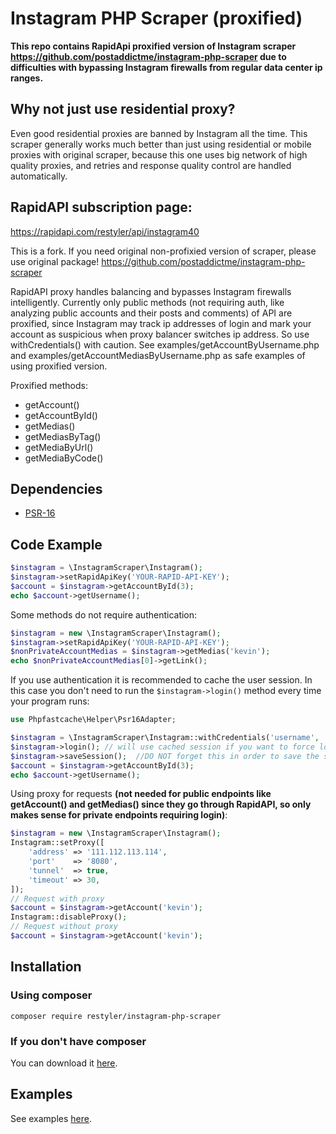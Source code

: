 # Instagram PHP Scraper (proxified)

**This repo contains RapidApi proxified version of Instagram scraper https://github.com/postaddictme/instagram-php-scraper due to difficulties with bypassing Instagram firewalls from regular data center ip ranges.** 

## Why not just use residential proxy?
Even good residential proxies are banned by Instagram all the time.
This scraper generally works much better than just using residential or mobile proxies with original scraper, because this one uses big network of high quality proxies, and retries and response quality control are handled automatically.

## RapidAPI subscription page: 
https://rapidapi.com/restyler/api/instagram40

This is a fork. If you need original non-profixied version of scraper, please use original package! https://github.com/postaddictme/instagram-php-scraper 


RapidAPI proxy handles balancing and bypasses Instagram firewalls intelligently.
Currently only public methods (not requiring auth, like analyzing public accounts and their posts and comments) of API are proxified, since Instagram may track ip addresses of login and mark your account as suspicious when proxy balancer switches ip address. So use withCredentials() with caution. 
See examples/getAccountByUsername.php and examples/getAccountMediasByUsername.php as safe examples of using proxified version.

Proxified methods:
- getAccount()
- getAccountById()
- getMedias()
- getMediasByTag()
- getMediaByUrl()
- getMediaByCode()



## Dependencies

- [PSR-16](http://www.php-fig.org/psr/psr-16/)


## Code Example
```php
$instagram = \InstagramScraper\Instagram();
$instagram->setRapidApiKey('YOUR-RAPID-API-KEY');
$account = $instagram->getAccountById(3);
echo $account->getUsername();
```

Some methods do not require authentication: 
```php
$instagram = new \InstagramScraper\Instagram();
$instagram->setRapidApiKey('YOUR-RAPID-API-KEY');
$nonPrivateAccountMedias = $instagram->getMedias('kevin');
echo $nonPrivateAccountMedias[0]->getLink();
```

If you use authentication it is recommended to cache the user session. In this case you don't need to run the `$instagram->login()` method every time your program runs:

```php
use Phpfastcache\Helper\Psr16Adapter;

$instagram = \InstagramScraper\Instagram::withCredentials('username', 'password', new Psr16Adapter('Files'));
$instagram->login(); // will use cached session if you want to force login $instagram->login(true)
$instagram->saveSession();  //DO NOT forget this in order to save the session, otherwise have no sense
$account = $instagram->getAccountById(3);
echo $account->getUsername();
```

Using proxy for requests **(not needed for public endpoints like getAccount() and getMedias() since they go through RapidAPI, so only makes sense for private endpoints requiring login)**:

```php
$instagram = new \InstagramScraper\Instagram();
Instagram::setProxy([
    'address' => '111.112.113.114',
    'port'    => '8080',
    'tunnel'  => true,
    'timeout' => 30,
]);
// Request with proxy
$account = $instagram->getAccount('kevin');
Instagram::disableProxy();
// Request without proxy
$account = $instagram->getAccount('kevin');
```

## Installation

### Using composer

```
composer require restyler/instagram-php-scraper
```



### If you don't have composer
You can download it [here](https://getcomposer.org/download/).

## Examples
See examples [here](https://github.com/restyler/instagram-php-scraper/tree/proxified/examples).
